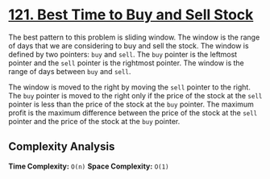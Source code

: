 # [121. Best Time to Buy and Sell Stock](https://leetcode.com/problems/best-time-to-buy-and-sell-stock/)

The best pattern to this problem is sliding window. The window is the range of days that we are considering to buy and sell the stock. The window is defined by two pointers: `buy` and `sell`. The `buy` pointer is the leftmost pointer and the `sell` pointer is the rightmost pointer. The window is the range of days between `buy` and `sell`.

The window is moved to the right by moving the `sell` pointer to the right. The `buy` pointer is moved to the right only if the price of the stock at the `sell` pointer is less than the price of the stock at the `buy` pointer. The maximum profit is the maximum difference between the price of the stock at the `sell` pointer and the price of the stock at the `buy` pointer.

## Complexity Analysis
**Time Complexity:** `O(n)`
**Space Complexity:** `O(1)`
